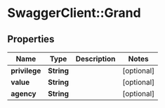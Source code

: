 # SwaggerClient::Grand

## Properties
Name | Type | Description | Notes
------------ | ------------- | ------------- | -------------
**privilege** | **String** |  | [optional] 
**value** | **String** |  | [optional] 
**agency** | **String** |  | [optional] 

